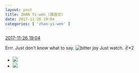```yaml
---
layout: post
title: ZHAN Yi-wen (展逸文)
date: 2017-11-26 19:04
categories: [ 'zhan-yi-wen' ]
---
```


<div class="weibo-info">
  <a href="https://weibo.com/6108090526/FwTPr05wy">2017-11-26 19:04</a>
</div>

Errr. Just don't know what to say. ![bitter joy](http://img.t.sinajs.cn/t4/appstyle/expression/ext/normal/2c/moren_yunbei_org.png) Just watch. :v:×2

<!-- more -->

<ul class="weibo-pic-list-1">
  <li class="weibo-pic">
    <a href="https://wx1.sinaimg.cn/mw690/006FmVn8ly1flvotffl3xj30qo0zqn2h.jpg"><img src="https://wx1.sinaimg.cn/thumb150/006FmVn8ly1flvotffl3xj30qo0zqn2h.jpg" /></a>
  </li>
  <li class="weibo-pic">
    <a href="https://wx1.sinaimg.cn/mw690/006FmVn8ly1flvotg6hxsj30i40nujt6.jpg"><img src="https://wx1.sinaimg.cn/thumb150/006FmVn8ly1flvotg6hxsj30i40nujt6.jpg" /></a>
  </li>
</ul>
